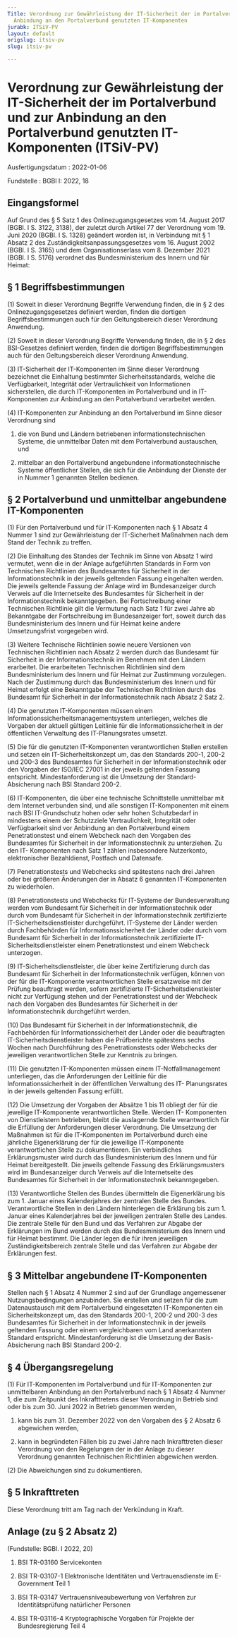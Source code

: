 ```yaml
---
Title: Verordnung zur Gewährleistung der IT-Sicherheit der im Portalverbund und zur
  Anbindung an den Portalverbund genutzten IT-Komponenten
jurabk: ITSiV-PV
layout: default
origslug: itsiv-pv
slug: itsiv-pv

---
```


# Verordnung zur Gewährleistung der IT-Sicherheit der im Portalverbund und zur Anbindung an den Portalverbund genutzten IT-Komponenten (ITSiV-PV)

Ausfertigungsdatum
:   2022-01-06

Fundstelle
:   BGBl I: 2022, 18


## Eingangsformel

Auf Grund des § 5 Satz 1 des Onlinezugangsgesetzes vom 14. August 2017
(BGBl. I S. 3122, 3138), der zuletzt durch Artikel 77 der Verordnung
vom 19. Juni 2020 (BGBl. I S. 1328) geändert worden ist, in Verbindung
mit § 1 Absatz 2 des Zuständigkeitsanpassungsgesetzes vom 16. August
2002 (BGBl. I S. 3165) und dem Organisationserlass vom 8. Dezember
2021 (BGBl. I S. 5176) verordnet das Bundesministerium des Innern und
für Heimat:


## § 1 Begriffsbestimmungen

(1) Soweit in dieser Verordnung Begriffe Verwendung finden, die in § 2
des Onlinezugangsgesetzes definiert werden, finden die dortigen
Begriffsbestimmungen auch für den Geltungsbereich dieser Verordnung
Anwendung.

(2) Soweit in dieser Verordnung Begriffe Verwendung finden, die in § 2
des BSI-Gesetzes definiert werden, finden die dortigen
Begriffsbestimmungen auch für den Geltungsbereich dieser Verordnung
Anwendung.

(3) IT-Sicherheit der IT-Komponenten im Sinne dieser Verordnung
bezeichnet die Einhaltung bestimmter Sicherheitsstandards, welche die
Verfügbarkeit, Integrität oder Vertraulichkeit von Informationen
sicherstellen, die durch IT-Komponenten im Portalverbund und in IT-
Komponenten zur Anbindung an den Portalverbund verarbeitet werden.

(4) IT-Komponenten zur Anbindung an den Portalverbund im Sinne dieser
Verordnung sind

1.  die von Bund und Ländern betriebenen informationstechnischen Systeme,
    die unmittelbar Daten mit dem Portalverbund austauschen, und


2.  mittelbar an den Portalverbund angebundene informationstechnische
    Systeme öffentlicher Stellen, die sich für die Anbindung der Dienste
    der in Nummer 1 genannten Stellen bedienen.





## § 2 Portalverbund und unmittelbar angebundene IT-Komponenten

(1) Für den Portalverbund und für IT-Komponenten nach § 1 Absatz 4
Nummer 1 sind zur Gewährleistung der IT-Sicherheit Maßnahmen nach dem
Stand der Technik zu treffen.

(2) Die Einhaltung des Standes der Technik im Sinne von Absatz 1 wird
vermutet, wenn die in der Anlage aufgeführten Standards in Form von
Technischen Richtlinien des Bundesamtes für Sicherheit in der
Informationstechnik in der jeweils geltenden Fassung eingehalten
werden. Die jeweils geltende Fassung der Anlage wird im Bundesanzeiger
durch Verweis auf die Internetseite des Bundesamtes für Sicherheit in
der Informationstechnik bekanntgegeben. Bei Fortschreibung einer
Technischen Richtlinie gilt die Vermutung nach Satz 1 für zwei Jahre
ab Bekanntgabe der Fortschreibung im Bundesanzeiger fort, soweit durch
das Bundesministerium des Innern und für Heimat keine andere
Umsetzungsfrist vorgegeben wird.

(3) Weitere Technische Richtlinien sowie neuere Versionen von
Technischen Richtlinien nach Absatz 2 werden durch das Bundesamt für
Sicherheit in der Informationstechnik im Benehmen mit den Ländern
erarbeitet. Die erarbeiteten Technischen Richtlinien sind dem
Bundesministerium des Innern und für Heimat zur Zustimmung vorzulegen.
Nach der Zustimmung durch das Bundesministerium des Innern und für
Heimat erfolgt eine Bekanntgabe der Technischen Richtlinien durch das
Bundesamt für Sicherheit in der Informationstechnik nach Absatz 2 Satz
2\.

(4) Die genutzten IT-Komponenten müssen einem
Informationssicherheitsmanagementsystem unterliegen, welches die
Vorgaben der aktuell gültigen Leitlinie für die Informationssicherheit
in der öffentlichen Verwaltung des IT-Planungsrates umsetzt.

(5) Die für die genutzten IT-Komponenten verantwortlichen Stellen
erstellen und setzen ein IT-Sicherheitskonzept um, das den Standards
200-1, 200-2 und 200-3 des Bundesamtes für Sicherheit in der
Informationstechnik oder den Vorgaben der
ISO/IEC 27001              in der jeweils geltenden Fassung
entspricht. Mindestanforderung ist die Umsetzung der Standard-
Absicherung nach BSI Standard 200-2.

(6) IT-Komponenten, die über eine technische Schnittstelle unmittelbar
mit dem Internet verbunden sind, und alle sonstigen IT-Komponenten mit
einem nach BSI IT-Grundschutz hohen oder sehr hohen Schutzbedarf in
mindestens einem der Schutzziele Vertraulichkeit, Integrität oder
Verfügbarkeit sind vor Anbindung an den Portalverbund einem
Penetrationstest und einem Webcheck nach den Vorgaben des Bundesamtes
für Sicherheit in der Informationstechnik zu unterziehen. Zu den IT-
Komponenten nach Satz 1 zählen insbesondere Nutzerkonto,
elektronischer Bezahldienst, Postfach und Datensafe.

(7) Penetrationstests und Webchecks sind spätestens nach drei Jahren
oder bei größeren Änderungen der in Absatz 6 genannten IT-Komponenten
zu wiederholen.

(8) Penetrationstests und Webchecks für IT-Systeme der
Bundesverwaltung werden vom Bundesamt für Sicherheit in der
Informationstechnik oder durch vom Bundesamt für Sicherheit in der
Informationstechnik zertifizierte IT-Sicherheitsdienstleister
durchgeführt. IT-Systeme der Länder werden durch Fachbehörden für
Informationssicherheit der Länder oder durch vom Bundesamt für
Sicherheit in der Informationstechnik zertifizierte IT-
Sicherheitsdienstleister einem Penetrationstest und einem Webcheck
unterzogen.

(9) IT-Sicherheitsdienstleister, die über keine Zertifizierung durch
das Bundesamt für Sicherheit in der Informationstechnik verfügen,
können von der für die IT-Komponente verantwortlichen Stelle
ersatzweise mit der Prüfung beauftragt werden, sofern zertifizierte
IT-Sicherheitsdienstleister nicht zur Verfügung stehen und der
Penetrationstest und der Webcheck nach den Vorgaben des Bundesamtes
für Sicherheit in der Informationstechnik durchgeführt werden.

(10) Das Bundesamt für Sicherheit in der Informationstechnik, die
Fachbehörden für Informationssicherheit der Länder oder die
beauftragten IT-Sicherheitsdienstleister haben die Prüfberichte
spätestens sechs Wochen nach Durchführung des Penetrationstests oder
Webchecks der jeweiligen verantwortlichen Stelle zur Kenntnis zu
bringen.

(11) Die genutzten IT-Komponenten müssen einem IT-Notfallmanagement
unterliegen, das die Anforderungen der Leitlinie für die
Informationssicherheit in der öffentlichen Verwaltung des IT-
Planungsrates in der jeweils geltenden Fassung erfüllt.

(12) Die Umsetzung der Vorgaben der Absätze 1 bis 11 obliegt der für
die jeweilige IT-Komponente verantwortlichen Stelle. Werden IT-
Komponenten von Dienstleistern betrieben, bleibt die auslagernde
Stelle verantwortlich für die Erfüllung der Anforderungen dieser
Verordnung. Die Umsetzung der Maßnahmen ist für die IT-Komponenten im
Portalverbund durch eine jährliche Eigenerklärung der für die
jeweilige IT-Komponente verantwortlichen Stelle zu dokumentieren. Ein
verbindliches Erklärungsmuster wird durch das Bundesministerium des
Innern und für Heimat bereitgestellt. Die jeweils geltende Fassung des
Erklärungsmusters wird im Bundesanzeiger durch Verweis auf die
Internetseite des Bundesamtes für Sicherheit in der
Informationstechnik bekanntgegeben.

(13) Verantwortliche Stellen des Bundes übermitteln die Eigenerklärung
bis zum 1. Januar eines Kalenderjahres der zentralen Stelle des
Bundes. Verantwortliche Stellen in den Ländern hinterlegen die
Erklärung bis zum 1. Januar eines Kalenderjahres bei der jeweiligen
zentralen Stelle des Landes. Die zentrale Stelle für den Bund und das
Verfahren zur Abgabe der Erklärungen im Bund werden durch das
Bundesministerium des Innern und für Heimat bestimmt. Die Länder legen
die für ihren jeweiligen Zuständigkeitsbereich zentrale Stelle und das
Verfahren zur Abgabe der Erklärungen fest.


## § 3 Mittelbar angebundene IT-Komponenten

Stellen nach § 1 Absatz 4 Nummer 2 sind auf der Grundlage angemessener
Nutzungsbedingungen anzubinden. Sie erstellen und setzen für die zum
Datenaustausch mit dem Portalverbund eingesetzten
IT-Komponenten              ein Sicherheitskonzept um, das den
Standards 200-1, 200-2 und 200-3 des Bundesamtes für Sicherheit in der
Informationstechnik in der jeweils geltenden Fassung oder einem
vergleichbaren vom Land anerkannten Standard entspricht.
Mindestanforderung ist die Umsetzung der Basis-Absicherung nach BSI
Standard 200-2.


## § 4 Übergangsregelung

(1) Für IT-Komponenten im Portalverbund und für IT-Komponenten zur
unmittelbaren Anbindung an den Portalverbund nach § 1 Absatz 4 Nummer
1, die zum Zeitpunkt des Inkrafttretens dieser Verordnung in Betrieb
sind oder bis zum 30. Juni 2022 in Betrieb genommen werden,

1.  kann bis zum 31. Dezember 2022 von den Vorgaben des § 2 Absatz 6
    abgewichen werden,


2.  kann in begründeten Fällen bis zu zwei Jahre nach Inkrafttreten dieser
    Verordnung von den Regelungen der in der Anlage zu dieser Verordnung
    genannten Technischen Richtlinien abgewichen werden.




(2) Die Abweichungen sind zu dokumentieren.


## § 5 Inkrafttreten

Diese Verordnung tritt am Tag nach der Verkündung in Kraft.


## Anlage (zu § 2 Absatz 2)

(Fundstelle: BGBl. I 2022, 20)



1.  BSI TR-03160 Servicekonten


2.  BSI TR-03107-1 Elektronische Identitäten und Vertrauensdienste im
    E-Government                    Teil 1


3.  BSI TR-03147 Vertrauensniveaubewertung von Verfahren zur
    Identitätsprüfung natürlicher Personen


4.  BSI TR-03116-4 Kryptographische Vorgaben für Projekte der
    Bundesregierung Teil 4




